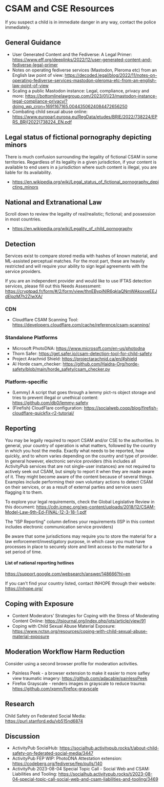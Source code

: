 # CSAM and CSE Resources
If you suspect a child is in immediate danger in any way, contact the police immediately.

## General Guidance
 - User Generated Content and the Fediverse: A Legal Primer: https://www.eff.org/deeplinks/2022/12/user-generated-content-and-fediverse-legal-primer
 - Notes on operating fediverse services (Mastodon, Pleroma etc) from an English law point of view: https://decoded.legal/blog/2022/11/notes-on-operating-fediverse-services-mastodon-pleroma-etc-from-an-english-law-point-of-view
 - Scaling a public Mastodon instance: Legal, compliance, privacy and more: https://bottomlinelawgroup.com/2023/01/23/mastodon-instance-legal-compliance-privacy/?doing_wp_cron=1691167165.0044350624084472656250
 - Combating child sexual abuse online: https://www.europarl.europa.eu/RegData/etudes/BRIE/2022/738224/EPRS_BRI(2022)738224_EN.pdf

## Legal status of fictional pornography depicting minors
There is much confusion surrounding the legality of fictional CSAM in some territories. Regardless of its legality in a given jurisdiction, if your content is available to end users in a jurisdiction where such content is illegal, you are liable for its availability. 
 - https://en.wikipedia.org/wiki/Legal_status_of_fictional_pornography_depicting_minors

## National and Extranational Law
Scroll down to review the legality of real/realistic; fictional; and possession in most countries.
 - https://en.wikipedia.org/wiki/Legality_of_child_pornography

## Detection
Services exist to compare stored media with hashes of known material, and ML-assisted perceptual matches. For the most part, these are heavily restricted and will require your ability to sign legal agreements with the service providers. 

If you are an independent provider and would like to use IFTAS detection services, please fill out this Needs Assessment: https://cryptpad.fr/form/#/2/form/view/thnEBypiNlR6qklaQNmWAkoxxeEEJdElpzM7h2ZIwXA/ 

### CDN
 - Cloudflare CSAM Scanning Tool: https://developers.cloudflare.com/cache/reference/csam-scanning/

### Standalone Platforms
 - Microsoft PhotoDNA: https://www.microsoft.com/en-us/photodna
 - Thorn Safer: https://get.safer.io/csam-detection-tool-for-child-safety
 - Project Arachnid Shield: https://projectarachnid.ca/en/#shield
 - AI Horde csam_checker: https://github.com/Haidra-Org/horde-safety/blob/main/horde_safety/csam_checker.py

### Platform-specific
  - (Lemmy) A script that goes through a lemmy pict-rs object storage and tries to prevent illegal or unethical content: https://github.com/db0/lemmy-safety
  - (Firefish) CloudFlare configuration: https://socialweb.coop/blog/firefish-cloudflare-quickfix-r2-tutorial/

## Reporting
You may be legally required to report CSAM and/or CSE to the authorities. In general, your country of operation is what matters, followed by the country in which you host the media. Exactly what needs to be reported, how quickly, and to whom varies depending on the country and type of provider. In general however,  electronic service providers (this includes all ActivityPub services that are not single-user instances) are not required to actively seek out CSAM, but simply to report it when they are made aware of it. They might become aware of the content because of several things. Examples include performing their own voluntary actions to detect CSAM on their services, or as a result of external parties and service users flagging it to them.

To explore your legal requirements, check the Global Legislative Review in this document: https://cdn.icmec.org/wp-content/uploads/2018/12/CSAM-Model-Law-9th-Ed-FINAL-12-3-18-1.pdf

The "ISP Reporting" column defines your requirements (ISP in this context includes electronic communication service providers)

Be aware that some jurisdictions may require you to store the material for a law enforcement/investigatory purpose, in which case you must have processes in place to securely store and limit access to the material for a set period of time.

#### List of national reporting hotlines
https://support.google.com/websearch/answer/148666?hl=en

If you can't find your country listed, contact INHOPE through their website: https://inhope.org/

## Coping with Exposure
 - Content Moderators’ Strategies for Coping with the Stress of Moderating Content Online: https://tsjournal.org/index.php/jots/article/view/91
 - Coping with Child Sexual Abuse Material Exposure: https://www.nctsn.org/resources/coping-with-child-sexual-abuse-material-exposure

## Moderation Workflow Harm Reduction
Consider using a second browser profile for moderation activities.
 - Painless Peek - a browser extension to make it easier to more safley view traumatic imagery: https://github.com/adacable/painlessPeek
 - Firefox Grayscale - renders images in grayscale to reduce trauma: https://github.com/xpmn/firefox-grayscale

## Research
Child Safety on Federated Social Media: https://purl.stanford.edu/vb515nd6874

## Discussion
 - ActivityPub SocialHub: https://socialhub.activitypub.rocks/t/about-child-safety-on-federated-social-media/3447 
 - ActivityPub FEP WIP: PhotoDNA Attestation extension: https://codeberg.org/fediverse/fep/pulls/140
 - ActivityPub 2023-08-04 Special Topic Call - Social Web and CSAM: Liabilities and Tooling: https://socialhub.activitypub.rocks/t/2023-08-04-special-topic-call-social-web-and-csam-liabilities-and-tooling/3469

